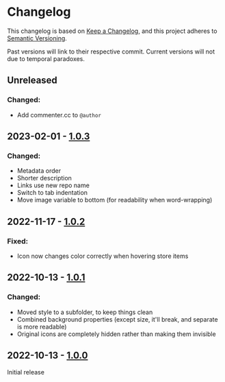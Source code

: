 # Changelog

This changelog is based on [Keep a Changelog](https://keepachangelog.com/), and this project adheres to [Semantic Versioning](https://semver.org/).

Past versions will link to their respective commit. Current versions will not due to temporal paradoxes.

## Unreleased
### Changed:
  - Add commenter.cc to `@author`

## 2023-02-01 - [1.0.3](https://github.com/Commenter25/userstuffs/blob/cc36349d723140e8797df35f91874df3976415ff/xeniasteam/xeniasteam.user.css)
### Changed:
  - Metadata order
  - Shorter description
  - Links use new repo name
  - Switch to tab indentation
  - Move image variable to bottom (for readability when word-wrapping)

## 2022-11-17 - [1.0.2](https://github.com/Commenter25/userstuffs/blob/b26533133e5e41ce25c390d41b773d7d8dd99ef4/xeniasteam/xeniasteam.user.css)
### Fixed:
  - Icon now changes color correctly when hovering store items

## 2022-10-13 - [1.0.1](https://github.com/Commenter25/userstuffs/blob/42436b16012bc259413cb6366d7e18d695a313ec/xeniasteam.user.css)
### Changed:
  - Moved style to a subfolder, to keep things clean
  - Combined background properties (except size, it'll break, and separate is more readable)
  - Original icons are completely hidden rather than making them invisible

## 2022-10-13 - [1.0.0](https://github.com/Commenter25/userstuffs/blob/19359b9fe3a10fc76984e74a1ca5b2b4d40a0437/xeniasteam.user.css)
Initial release
